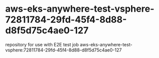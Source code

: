 # aws-eks-anywhere-test-vsphere-72811784-29fd-45f4-8d88-d8f5d75c4ae0-127
repository for use with E2E test job aws-eks-anywhere-test-vsphere:72811784-29fd-45f4-8d88-d8f5d75c4ae0-127
